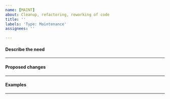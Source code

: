 ```yaml
---
name: [MAINT]
about: Cleanup, refactoring, reworking of code
title: ''
labels: 'Type: Maintenance'
assignees: ''

---
```


#### Describe the need


----

#### Proposed changes


----

#### Examples


----
